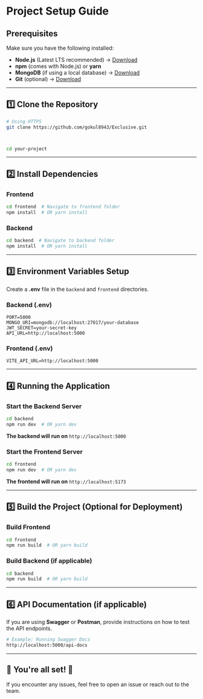 # Project Setup Guide

## Prerequisites
Make sure you have the following installed:
- **Node.js** (Latest LTS recommended) → [Download](https://nodejs.org/)
- **npm** (comes with Node.js) or **yarn**
- **MongoDB** (if using a local database) → [Download](https://www.mongodb.com/try/download/community)
- **Git** (optional) → [Download](https://git-scm.com/)

---

## 1️⃣ Clone the Repository
```sh
# Using HTTPS
git clone https://github.com/gokul8943/Exclusive.git



cd your-project
```

---

## 2️⃣ Install Dependencies
### Frontend
```sh
cd frontend  # Navigate to frontend folder
npm install  # OR yarn install
```

### Backend
```sh
cd backend  # Navigate to backend folder
npm install  # OR yarn install
```

---

## 3️⃣ Environment Variables Setup
Create a **.env** file in the `backend` and `frontend` directories.

### Backend (.env)
```env
PORT=5000
MONGO_URI=mongodb://localhost:27017/your-database
JWT_SECRET=your-secret-key
API_URL=http://localhost:5000
```

### Frontend (.env)
```env
VITE_API_URL=http://localhost:5000
```

---

## 4️⃣ Running the Application
### Start the Backend Server
```sh
cd backend
npm run dev  # OR yarn dev
```
**The backend will run on** `http://localhost:5000`

### Start the Frontend Server
```sh
cd frontend
npm run dev  # OR yarn dev
```
**The frontend will run on** `http://localhost:5173`

---

## 5️⃣ Build the Project (Optional for Deployment)
### Build Frontend
```sh
cd frontend
npm run build  # OR yarn build
```

### Build Backend (if applicable)
```sh
cd backend
npm run build  # OR yarn build
```

---

## 6️⃣ API Documentation (if applicable)
If you are using **Swagger** or **Postman**, provide instructions on how to test the API endpoints.

```sh
# Example: Running Swagger Docs
http://localhost:5000/api-docs
```

---

## 🚀 You're all set! 🎉
If you encounter any issues, feel free to open an issue or reach out to the team.

